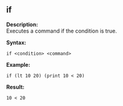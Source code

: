 ## if
**Description:** <br/>Executes a command if the condition is true.<br/>

**Syntax:**<br/>

`if <condition> <command>`<br/>


**Example:**<br/>

```asrc
if (lt 10 20) (print 10 < 20)
```

**Result:**<br/>

```asrc
10 < 20
```

